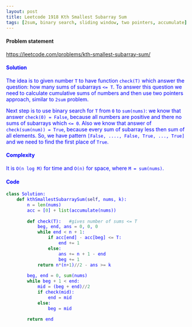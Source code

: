 ```yaml
---
layout: post
title: Leetcode 1918 Kth Smallest Subarray Sum
tags: [2sum, binary search, sliding window, two pointers, accumulate]
---
```


#### Problem statement

<a href="https://leetcode.com/problems/kth-smallest-subarray-sum/"> <font color = blue>https://leetcode.com/problems/kth-smallest-subarray-sum/

#### Solution
The idea is to given number `T` to have function `check(T)` which answer the question: how many sums of subarrays `<= T`. To answer this question we need to calculate cumulative sums of numbers and then use two pointers approach, similar to `2sum` problem.

Next step is to use binary search for `T` from `0` to `sum(nums)`: we know that answer `check(0) = False`, because all numbers are positive and there no sums of subarrays which `<= 0`. Also we know that answer of `check(sum(num)) = True`, because every sum of subarray less then sum of all elements. So, we have pattern `[False, ...., False, True, ..., True]` and we need  to find the first place of `True`.

#### Complexity
It is `O(n log M)` for time and `O(n)` for space, where `M = sum(nums)`.

#### Code
```python
class Solution:
    def kthSmallestSubarraySum(self, nums, k):
        n = len(nums)
        acc = [0] + list(accumulate(nums))
        
        def check(T):   #gives number of sums <= T
            beg, end, ans = 0, 0, 0
            while end < n + 1:
                if acc[end] - acc[beg] <= T:
                    end += 1
                else:
                    ans += n + 1 - end
                    beg += 1
            return n*(n+1)//2 - ans >= k
        
        beg, end = 0, sum(nums)
        while beg + 1 < end:
            mid = (beg + end)//2
            if check(mid):
                end = mid
            else:
                beg = mid
                
        return end
```

